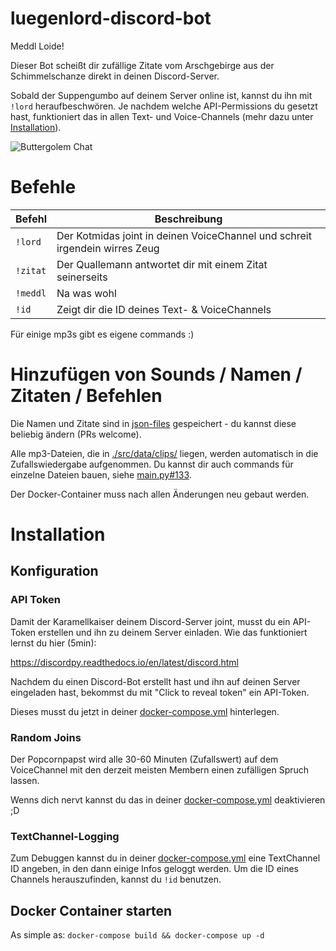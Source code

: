
# luegenlord-discord-bot

Meddl Loide!

Dieser Bot scheißt dir zufällige Zitate vom Arschgebirge aus der Schimmelschanze direkt in deinen Discord-Server.

Sobald der Suppengumbo auf deinem Server online ist, kannst du ihn mit `!lord` heraufbeschwören. Je nachdem welche API-Permissions du gesetzt hast, funktioniert das in allen Text- und Voice-Channels (mehr dazu unter [Installation](#installation)).

![Buttergolem Chat](https://i.imgur.com/IGtD0VS.png)


# Befehle
| Befehl		| Beschreibung |
| ------------- | ------------- |
| `!lord`       | Der Kotmidas joint in deinen VoiceChannel und schreit irgendein wirres Zeug |
| `!zitat`      | Der Quallemann antwortet dir mit einem Zitat seinerseits |
| `!meddl`      | Na was wohl |
| `!id`		    | Zeigt dir die ID deines Text- & VoiceChannels|

Für einige mp3s gibt es eigene commands :)

# Hinzufügen von Sounds / Namen / Zitaten / Befehlen
Die Namen und Zitate sind in [json-files](./data/) gespeichert - du kannst diese beliebig ändern (PRs welcome). 

Alle mp3-Dateien, die in [./src/data/clips/](./src/data/clips/) liegen, werden automatisch in die Zufallswiedergabe aufgenommen. Du kannst dir auch commands für einzelne Dateien bauen, siehe [main.py#133](./src/main.py#133).

Der Docker-Container muss nach allen Änderungen neu gebaut werden.
  
  
# Installation

## Konfiguration
### API Token
Damit der Karamellkaiser deinem Discord-Server joint, musst du ein API-Token erstellen und ihn zu deinem Server einladen. Wie das funktioniert lernst du hier (5min):

https://discordpy.readthedocs.io/en/latest/discord.html

Nachdem du einen Discord-Bot erstellt hast und ihn auf deinen Server eingeladen hast, bekommst du mit "Click to reveal token" ein API-Token.

Dieses musst du jetzt in deiner [docker-compose.yml](./docker-compose.yml#L6) hinterlegen.

### Random Joins
Der Popcornpapst wird alle 30-60 Minuten (Zufallswert) auf dem VoiceChannel mit den derzeit meisten Membern einen zufälligen Spruch lassen.

Wenns dich nervt kannst du das in deiner [docker-compose.yml](./docker-compose.yml#L7) deaktivieren ;D

### TextChannel-Logging
Zum Debuggen kannst du in deiner [docker-compose.yml](./docker-compose.yml#L7) eine TextChannel ID angeben, in den dann einige Infos geloggt werden. Um die ID eines Channels herauszufinden, kannst du `!id` benutzen.

## Docker Container starten
As simple as: `docker-compose build && docker-compose up -d`